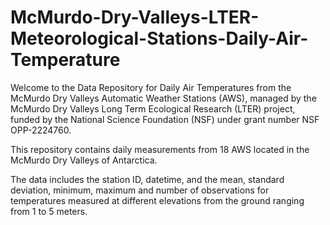 # McMurdo-Dry-Valleys-LTER-Meteorological-Stations-Daily-Air-Temperature
Welcome to the Data Repository for Daily Air Temperatures from the McMurdo Dry Valleys Automatic Weather Stations (AWS), managed by the McMurdo Dry Valleys Long Term Ecological Research (LTER) project, funded by the National Science Foundation (NSF) under grant number NSF OPP-2224760.

This repository contains daily measurements from 18 AWS located in the McMurdo Dry Valleys of Antarctica.

The data includes the station ID, datetime, and the mean, standard deviation, minimum, maximum and number of observations for temperatures measured at different elevations from the ground ranging from 1 to 5 meters.
